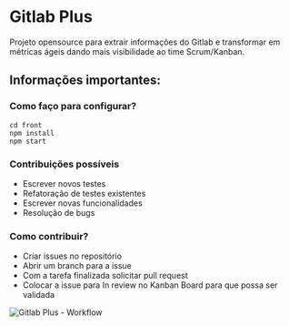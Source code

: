 # Gitlab Plus #

Projeto opensource para extrair informações do Gitlab e transformar em métricas ágeis dando mais visibilidade ao time Scrum/Kanban.

## Informações importantes:

### Como faço para configurar? ###
```
cd front
npm install
npm start
```

### Contribuições possíveis ###
* Escrever novos testes
* Refatoração de testes existentes
* Escrever novas funcionalidades
* Resolução de bugs

### Como contribuir? ###
* Criar issues no repositório
* Abrir um branch para a issue 
* Com a tarefa finalizada solicitar pull request
* Colocar a issue para In review no Kanban Board para que possa ser validada


![Gitlab Plus - Workflow](https://github.com/Indra-JPs/gitlab-plus/workflows/Gitlab%20Plus%20-%20Workflow/badge.svg)

